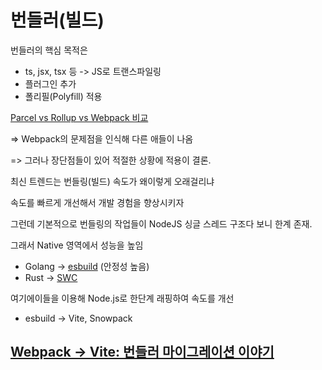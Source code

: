 # 번들러(빌드)

번들러의 핵심 목적은&#x20;

* ts, jsx, tsx 등 -> JS로 트랜스파일링
* 플러그인 추가
* 폴리필(Polyfill) 적용

[Parcel vs Rollup vs Webpack 비교](https://velog.io/@subin1224/Parcel-vs-Rollup-vs-Webpack-%EB%B9%84%EA%B5%90)

\=> Webpack의 문제점을 인식해 다른 애들이 나옴

\=> 그러나 장단점들이 있어 적절한 상황에 적용이 결론.



최신 트렌드는 번들링(빌드) 속도가 왜이렇게 오래걸리냐&#x20;

속도를 빠르게 개선해서 개발 경험을 향상시키자

그런데 기본적으로 번들링의 작업들이 NodeJS 싱글 스레드 구조다 보니 한계 존재.



그래서 Native 영역에서 성능을 높임

* Golang -> [esbuild](https://esbuild.github.io/) (안정성 높음)
* Rust -> [SWC](https://github.com/swc-project/swc)

여기에이들을 이용해 Node.js로 한단계 래핑하여 속도를 개선

* esbuild -> Vite, Snowpack

## [Webpack → Vite: 번들러 마이그레이션 이야기](https://engineering.ab180.co/stories/webpack-to-vite)





